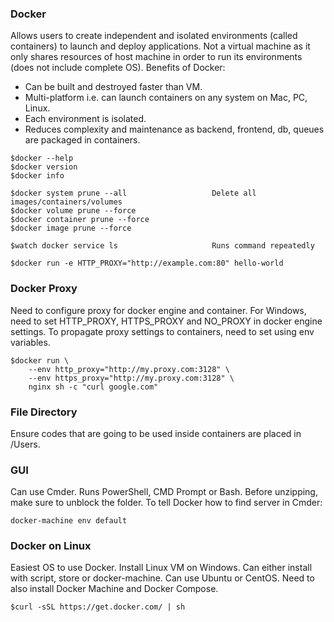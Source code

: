 ### Docker

Allows users to create independent and isolated environments (called containers) to launch and deploy applications. Not a virtual machine as it
only shares resources of host machine in order to run its environments (does not include complete OS). Benefits of Docker:

- Can be built and destroyed faster than VM.
- Multi-platform i.e. can launch containers on any system on Mac, PC, Linux.
- Each environment is isolated.
- Reduces complexity and maintenance as backend, frontend, db, queues are packaged in containers.

```
$docker --help
$docker version
$docker info

$docker system prune --all                   Delete all images/containers/volumes
$docker volume prune --force
$docker container prune --force
$docker image prune --force

$watch docker service ls                     Runs command repeatedly

$docker run -e HTTP_PROXY="http://example.com:80" hello-world
```

### Docker Proxy

Need to configure proxy for docker engine and container. For Windows, need to set HTTP_PROXY, HTTPS_PROXY and NO_PROXY in docker engine settings. To propagate proxy settings to containers, need to set using env variables.

```
$docker run \
    --env http_proxy="http://my.proxy.com:3128" \
    --env https_proxy="http://my.proxy.com:3128" \
    nginx sh -c "curl google.com"
```

### File Directory

Ensure codes that are going to be used inside containers are placed in /Users.

### GUI

Can use Cmder. Runs PowerShell, CMD Prompt or Bash. Before unzipping, make sure to unblock the folder. To tell Docker how to find server in Cmder:

```
docker-machine env default
```

### Docker on Linux

Easiest OS to use Docker. Install Linux VM on Windows. Can either install with script, store or docker-machine. Can use Ubuntu or CentOS. Need to also install Docker Machine and Docker Compose.

```
$curl -sSL https://get.docker.com/ | sh
```
